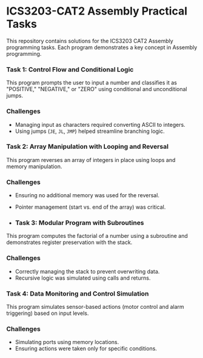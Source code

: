 # ICS3203-CAT2 Assembly Practical Tasks

This repository contains solutions for the ICS3203 CAT2 Assembly programming tasks. Each program demonstrates a key concept in Assembly programming.

### Task 1: Control Flow and Conditional Logic
This program prompts the user to input a number and classifies it as "POSITIVE," "NEGATIVE," or "ZERO" using conditional and unconditional jumps.

### Challenges
- Managing input as characters required converting ASCII to integers.
- Using jumps (`JE`, `JL`, `JMP`) helped streamline branching logic.

### Task 2: Array Manipulation with Looping and Reversal
This program reverses an array of integers in place using loops and memory manipulation.

### Challenges
- Ensuring no additional memory was used for the reversal.
- Pointer management (start vs. end of the array) was critical.

- ### Task 3: Modular Program with Subroutines
This program computes the factorial of a number using a subroutine and demonstrates register preservation with the stack.

### Challenges
- Correctly managing the stack to prevent overwriting data.
- Recursive logic was simulated using calls and returns.

### Task 4: Data Monitoring and Control Simulation
This program simulates sensor-based actions (motor control and alarm triggering) based on input levels.

### Challenges
- Simulating ports using memory locations.
- Ensuring actions were taken only for specific conditions.


